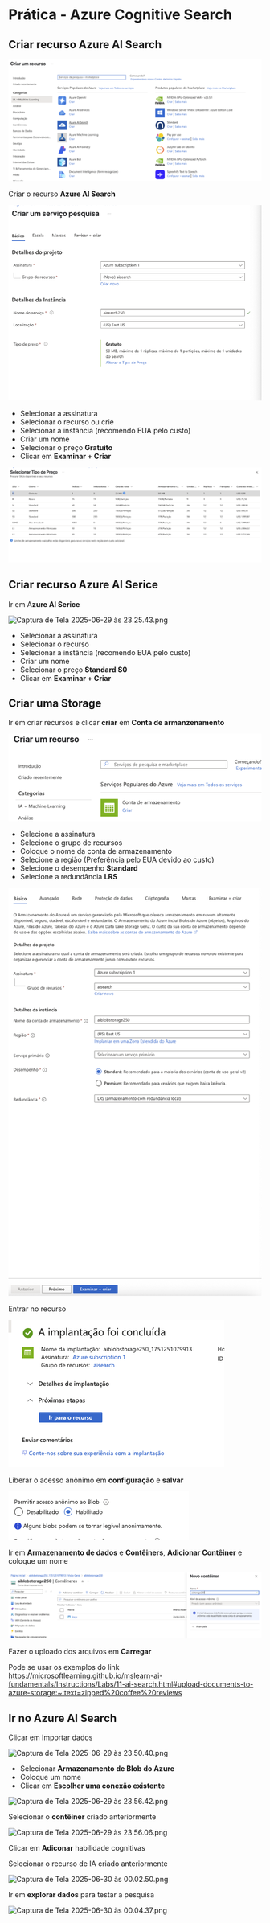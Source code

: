 # Prática - Azure Cognitive Search

## Criar recurso Azure AI Search

![Captura de Tela 2025-06-29 às 23.21.07.png](https://github.com/jeanandrade1/Azure-Cognitive-Search-Utilizando-AI-Search-para-indexa-o-e-consulta-de-Dados/blob/main/images/Captura%201.png)

Criar o recurso **Azure AI Search**

![Captura de Tela 2025-06-29 às 23.24.27.png](https://github.com/jeanandrade1/Azure-Cognitive-Search-Utilizando-AI-Search-para-indexa-o-e-consulta-de-Dados/blob/main/images/Captura%202.png)

- Selecionar a assinatura
- Selecionar o recurso ou crie
- Selecionar a instância (recomendo EUA pelo custo)
- Criar um nome
- Selecionar o preço **Gratuito**
- Clicar em **Examinar + Criar**

![Captura de Tela 2025-06-29 às 23.23.49.png](https://github.com/jeanandrade1/Azure-Cognitive-Search-Utilizando-AI-Search-para-indexa-o-e-consulta-de-Dados/blob/main/images/Captura%203.png)

## Criar recurso Azure AI Serice

Ir em A**zure AI Serice**

![Captura de Tela 2025-06-29 às 23.25.43.png](https://github.com/jeanandrade1/Azure-Cognitive-Search-Utilizando-AI-Search-para-indexa-o-e-consulta-de-Dados/blob/main/images/Captura%204png)

- Selecionar a assinatura
- Selecionar o recurso
- Selecionar a instância (recomendo EUA pelo custo)
- Criar um nome
- Selecionar o preço **Standard S0**
- Clicar em **Examinar + Criar**

## Criar uma Storage

Ir em criar recursos e clicar **criar** em **Conta de armanzenamento**

![Captura de Tela 2025-06-29 às 23.31.48.png](https://github.com/jeanandrade1/Azure-Cognitive-Search-Utilizando-AI-Search-para-indexa-o-e-consulta-de-Dados/blob/main/images/Captura%205.png)

- Selecione a assinatura
- Selecione o grupo de recursos
- Coloque o nome da conta de armazenamento
- Selecione a região (Preferência pelo EUA devido ao custo)
- Selecione o desempenho **Standard**
- Selecione a redundância **LRS**

![Captura de Tela 2025-06-29 às 23.36.07.png](https://github.com/jeanandrade1/Azure-Cognitive-Search-Utilizando-AI-Search-para-indexa-o-e-consulta-de-Dados/blob/main/images/Captura%206.png)

Entrar no recurso

![Captura de Tela 2025-06-29 às 23.39.02.png](https://github.com/jeanandrade1/Azure-Cognitive-Search-Utilizando-AI-Search-para-indexa-o-e-consulta-de-Dados/blob/main/images/Captura%207.png)

Liberar o acesso anônimo em **configuração** e **salvar**

![Captura de Tela 2025-06-29 às 23.39.46.png](https://github.com/jeanandrade1/Azure-Cognitive-Search-Utilizando-AI-Search-para-indexa-o-e-consulta-de-Dados/blob/main/images/Captura%208.png)

Ir em **Armazenamento de dados** e **Contêiners**, **Adicionar Contêiner** e coloque um nome

![Captura de Tela 2025-06-29 às 23.42.41.png](https://github.com/jeanandrade1/Azure-Cognitive-Search-Utilizando-AI-Search-para-indexa-o-e-consulta-de-Dados/blob/main/images/Captura%209.png)

Fazer o uploado dos arquivos em **Carregar**

Pode se usar os exemplos do link https://microsoftlearning.github.io/mslearn-ai-fundamentals/Instructions/Labs/11-ai-search.html#upload-documents-to-azure-storage:~:text=zipped%20coffee%20reviews

## Ir no Azure AI Search

Clicar em Importar dados

![Captura de Tela 2025-06-29 às 23.50.40.png](https://github.com/jeanandrade1/Azure-Cognitive-Search-Utilizando-AI-Search-para-indexa-o-e-consulta-de-Dados/blob/main/images/Captura%2010.png)

- Selecionar **Armazenamento de Blob do Azure**
- Coloque um nome
- Clicar em **Escolher uma conexão existente**

![Captura de Tela 2025-06-29 às 23.56.42.png](https://github.com/jeanandrade1/Azure-Cognitive-Search-Utilizando-AI-Search-para-indexa-o-e-consulta-de-Dados/blob/main/images/Captura%210.png)

Selecionar o **contêiner** criado anteriormente

![Captura de Tela 2025-06-29 às 23.56.06.png](Pra%CC%81tica%20-%20Azure%20Cognitive%20Search%2022220fca93d180c2b4edf765ea8bffbb/Captura_de_Tela_2025-06-29_as_23.56.06.png)

Clicar em **Adiconar** habilidade cognitivas

Selecionar o recurso de IA criado anteriormente 

![Captura de Tela 2025-06-30 às 00.02.50.png](Pra%CC%81tica%20-%20Azure%20Cognitive%20Search%2022220fca93d180c2b4edf765ea8bffbb/Captura_de_Tela_2025-06-30_as_00.02.50.png)

Ir em **explorar dados** para testar a pesquisa

![Captura de Tela 2025-06-30 às 00.04.37.png](Pra%CC%81tica%20-%20Azure%20Cognitive%20Search%2022220fca93d180c2b4edf765ea8bffbb/Captura_de_Tela_2025-06-30_as_00.04.37.png)
